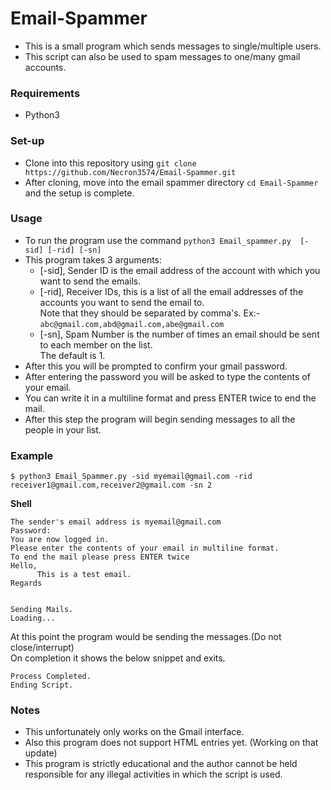 # Email-Spammer
- This is a small program which sends messages to single/multiple users.  
- This script can also be used to spam messages to one/many gmail accounts.  
### Requirements  
- Python3  
### Set-up  
- Clone into this repository using `git clone https://github.com/Necron3574/Email-Spammer.git`  
- After cloning, move into the email spammer directory `cd Email-Spammer` and the setup is complete.  
### Usage  
- To run the program use the command `python3 Email_spammer.py  [-sid] [-rid] [-sn]`  
- This program takes 3 arguments:  
    - [-sid], Sender ID is the email address of the account with which you want to send the emails.
    - [-rid], Receiver IDs, this is a list of all the email addresses of the accounts you want to send the email to.  
              Note that they should be separated by comma's. Ex:- `abc@gmail.com,abd@gmail.com,abe@gmail.com`
    - [-sn], Spam Number is the number of times an email should be sent to each member on the list.  
              The default is 1.
- After this you will be prompted to confirm your gmail password.
- After entering the password you will be asked to type the contents of your email.
- You can write it in a multiline format and press ENTER twice to end the mail.
- After this step the program will begin sending messages to all the people in your list.
### Example
`$ python3 Email_Spammer.py -sid myemail@gmail.com -rid receiver1@gmail.com,receiver2@gmail.com -sn 2`

**Shell**
```
The sender's email address is myemail@gmail.com
Password:
You are now logged in.
Please enter the contents of your email in multiline format.
To end the mail please press ENTER twice
Hello,
      This is a test email.
Regards


Sending Mails.
Loading...
```
At this point the program would be sending the messages.(Do not close/interrupt)  
On completion it shows the below snippet and exits.
```
Process Completed.
Ending Script.
```
### Notes
- This unfortunately only works on the Gmail interface.  
- Also this program does not support HTML entries yet. (Working on that update)  
- This program is strictly educational and the author cannot be held responsible for any illegal activities in which the script is used.  
